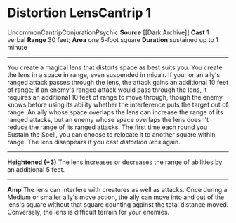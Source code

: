 ﻿---
actions: '[one-action]'
area: one 5-foot square
bloodline: null
component:
- Verbal
cost: null
deity: null
domain: null
duration: sustained up to 1 minute
element: null
heighten: '+3'
heighten_level: 1, 4, 7, 10
id: '1145'
lesson: null
level: '1'
mystery: null
name: Distortion Lens
patron_theme: null
range: 30 feet
rarity: Uncommon
requirement: null
saving_throw: null
school: Conjuration
source: '[[DATABASE/source/Dark Archive|Dark Archive]]'
target: null
tradition: null
trait:
- '[[DATABASE/trait/Cantrip|Cantrip]]'
- '[[DATABASE/trait/Conjuration|Conjuration]]'
- '[[DATABASE/trait/Psychic|Psychic]]'
- '[[DATABASE/trait/Uncommon|Uncommon]]'
trigger: null
type: Cantrip

---
# Distortion Lens<span class="item-type">Cantrip 1</span>

<span class="trait-uncommon item-trait">Uncommon</span><span class="item-trait">Cantrip</span><span class="item-trait">Conjuration</span><span class="item-trait">Psychic</span>
**Source** [[Dark Archive]]
**Cast** <span class="action-icon">1</span> verbal
**Range** 30 feet; **Area** one 5-foot square
**Duration** sustained up to 1 minute

---
You create a magical lens that distorts space as best suits you. You create the lens in a space in range, even suspended in midair. If your or an ally's ranged attack passes through the lens, the attack gains an additional 10 feet of range; if an enemy's ranged attack would pass through the lens, it requires an additional 10 feet of range to move through, though the enemy knows before using its ability whether the interference puts the target out of range. An ally whose space overlaps the lens can increase the range of its ranged attacks, but an enemy whose space overlaps the lens doesn't reduce the range of its ranged attacks.
 The first time each round you Sustain the Spell, you can choose to relocate it to another square within range. The lens disappears if you cast _distortion lens_ again.

---
**Heightened (+3)** The lens increases or decreases the range of abilities by an additional 5 feet.

---
**Amp** The lens can interfere with creatures as well as attacks. Once during a Medium or smaller ally's move action, the ally can move into and out of the lens's square without that square counting against the total distance moved. Conversely, the lens is difficult terrain for your enemies.